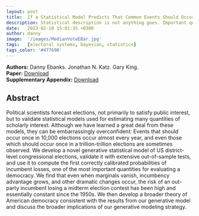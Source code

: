 ```yaml
---
layout: post
title:  If a Statistical Model Predicts That Common Events Should Occur Only Once in 10,000 Elections, Maybe it’s the Wrong Model
description: Statistical description is not anything goes. Important quantities of interest arise from generatively accurate models— which inform our understanding of American democracy.
date:   2023-02-10 15:01:35 +0300
author: danny
image:  '/images/MedianVoteEBar.jpg'
tags:   [electoral systems, bayesian, statistics]
tags_color: '#477690'
---
```


<b>Authors:</b> Danny Ebanks. Jonathan N. Katz. Gary King.<br>
<b>Paper:</b> <a href="https://gking.harvard.edu/files/gking/files/10k.pdf"> Download</a> <br>
<b>Supplementary Appendix:</b> <a href="https://gking.harvard.edu/files/gking/files/10k-supp.pdf"> Download</a>

## Abstract

Political scientists forecast elections, not primarily to satisfy public interest, but to validate statistical models used for estimating many quantities of scholarly interest. Although we have learned a great deal from these models, they can be embarrassingly overconfident: Events that should occur once in 10,000 elections occur almost every year, and even those which should occur once in a trillion-trillion elections are sometimes observed. We develop a novel generative statistical model of US district-level congressional elections, validate it with extensive out-of-sample tests, and use it to compute the first correctly calibrated probabilities of incumbent losses, one of the most important quantities for evaluating a democracy.  We find that even when marginals vanish, incumbency advantage grows, and other dramatic changes occur, the risk of an out-party incumbent losing a midterm election contest has been high and essentially constant since the 1950s. We then develop a broader theory of American democracy consistent with the results from our generative model and discuss the broader implications of our generative modeling strategy.